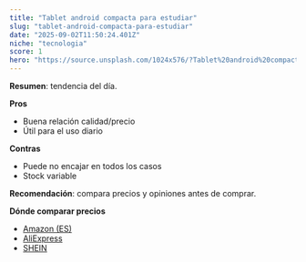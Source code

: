```yaml
---
title: "Tablet android compacta para estudiar"
slug: "tablet-android-compacta-para-estudiar"
date: "2025-09-02T11:50:24.401Z"
niche: "tecnologia"
score: 1
hero: "https://source.unsplash.com/1024x576/?Tablet%20android%20compacta%20para%20estudiar"
---
```


**Resumen**: tendencia del día.

**Pros**
- Buena relación calidad/precio
- Útil para el uso diario

**Contras**
- Puede no encajar en todos los casos
- Stock variable

**Recomendación**: compara precios y opiniones antes de comprar.

**Dónde comparar precios**
- [Amazon (ES)](https://www.amazon.es/s?k=Tablet%20android%20compacta%20para%20estudiar&tag=teknovashop25-21&language=es_ES)
- [AliExpress](https://es.aliexpress.com/wholesale?SearchText=Tablet%20android%20compacta%20para%20estudiar)
- [SHEIN](https://es.shein.com/pdsearch/Tablet%20android%20compacta%20para%20estudiar/)
